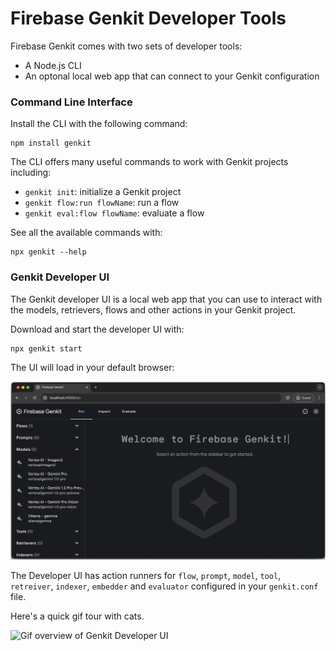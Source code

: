 # Firebase Genkit Developer Tools

Firebase Genkit comes with two sets of developer tools:

- A Node.js CLI
- An optonal local web app that can connect to your Genkit configuration

### Command Line Interface

Install the CLI with the following command:

```posix-terminal
npm install genkit
```

The CLI offers many useful commands to work with Genkit projects including:

- `genkit init`: initialize a Genkit project
- `genkit flow:run flowName`: run a flow
- `genkit eval:flow flowName`: evaluate a flow

See all the available commands with:

```posix-terminal
npx genkit --help
```

### Genkit Developer UI

The Genkit developer UI is a local web app that you can use to interact with the models, retrievers, flows and other actions in your Genkit project.

Download and start the developer UI with:

```posix-terminal
npx genkit start
```

The UI will load in your default browser:

![Welcome to Genkit Developer UI](resources/welcome_to_genkit_developer_ui.png)

The Developer UI has action runners for `flow`, `prompt`, `model`, `tool`, `retreiver`, `indexer`, `embedder` and `evaluator` configured in your `genkit.conf` file.

Here's a quick gif tour with cats.

![Gif overview of Genkit Developer UI](resources/genkit_developer_ui_overview.gif)
